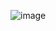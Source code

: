 
![image](https://github.com/Woven-sword/background-transition-javascript-/assets/106397002/025b1546-4218-46a3-91f5-c57cdac628ca)
